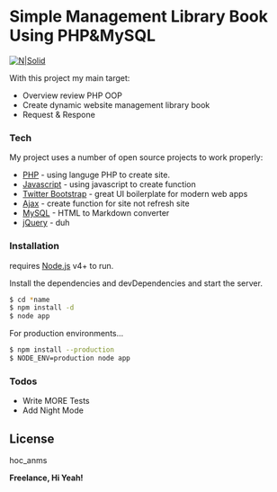 # Simple Management Library Book Using PHP&MySQL

[![N|Solid](https://3.bp.blogspot.com/-kWmj88eUmnM/WxwBfxH1_mI/AAAAAAAAB-A/v08FQI35Ka0HDAMvPteeGbYVV3yAhV8dwCLcBGAs/s1600/2.png)](https://vanhocpham.blogspot.com/)

With this project my main target: 
  - Overview review PHP OOP
  - Create dynamic website management library book
  - Request & Respone


### Tech

My project uses a number of open source projects to work properly:

* [PHP] - using languge PHP to create site.
* [Javascript] - using javascript to create function
* [Twitter Bootstrap] - great UI boilerplate for modern web apps
* [Ajax](https://www.w3schools.com/jquery/jquery_ref_ajax.asp) - create function for site not refresh site
* [MySQL](https://www.w3schools.com/jquery/jquery_ref_ajax.asp) - HTML to Markdown converter
* [jQuery] - duh


### Installation

requires [Node.js](https://nodejs.org/) v4+ to run.

Install the dependencies and devDependencies and start the server.

```sh
$ cd *name
$ npm install -d
$ node app
```

For production environments...

```sh
$ npm install --production
$ NODE_ENV=production node app
```


### Todos

 - Write MORE Tests
 - Add Night Mode

License
----

hoc_anms


**Freelance, Hi Yeah!**

[//]: # (These are reference links used in the body of this note and get stripped out when the markdown processor does its job. There is no need to format nicely because it shouldn't be seen. Thanks SO - http://stackoverflow.com/questions/4823468/store-comments-in-markdown-syntax)


   [dill]: <https://github.com/joemccann/dillinger>
   [git-repo-url]: <https://github.com/joemccann/dillinger.git>
   [john gruber]: <http://daringfireball.net>
   [df1]: <http://daringfireball.net/projects/markdown/>
   [markdown-it]: <https://github.com/markdown-it/markdown-it>
   [Ace Editor]: <http://ace.ajax.org>
   [node.js]: <http://nodejs.org>
   [Twitter Bootstrap]: <http://twitter.github.com/bootstrap/>
   [jQuery]: <http://jquery.com>
   [@tjholowaychuk]: <http://twitter.com/tjholowaychuk>
   [PHP]: <http://php.net/>
   [Javascript]: <https://www.javascript.com/>
   [Gulp]: <http://gulpjs.com>

   [PlDb]: <https://github.com/joemccann/dillinger/tree/master/plugins/dropbox/README.md>
   [PlGh]: <https://github.com/joemccann/dillinger/tree/master/plugins/github/README.md>
   [PlGd]: <https://github.com/joemccann/dillinger/tree/master/plugins/googledrive/README.md>
   [PlOd]: <https://github.com/joemccann/dillinger/tree/master/plugins/onedrive/README.md>
   [PlMe]: <https://github.com/joemccann/dillinger/tree/master/plugins/medium/README.md>
   [PlGa]: <https://github.com/RahulHP/dillinger/blob/master/plugins/googleanalytics/README.md>
